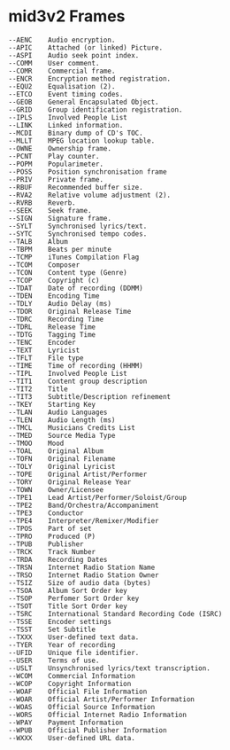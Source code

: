 mid3v2 Frames
=============

    --AENC    Audio encryption.
    --APIC    Attached (or linked) Picture.
    --ASPI    Audio seek point index.
    --COMM    User comment.
    --COMR    Commercial frame.
    --ENCR    Encryption method registration.
    --EQU2    Equalisation (2).
    --ETCO    Event timing codes.
    --GEOB    General Encapsulated Object.
    --GRID    Group identification registration.
    --IPLS    Involved People List
    --LINK    Linked information.
    --MCDI    Binary dump of CD's TOC.
    --MLLT    MPEG location lookup table.
    --OWNE    Ownership frame.
    --PCNT    Play counter.
    --POPM    Popularimeter.
    --POSS    Position synchronisation frame
    --PRIV    Private frame.
    --RBUF    Recommended buffer size.
    --RVA2    Relative volume adjustment (2).
    --RVRB    Reverb.
    --SEEK    Seek frame.
    --SIGN    Signature frame.
    --SYLT    Synchronised lyrics/text.
    --SYTC    Synchronised tempo codes.
    --TALB    Album
    --TBPM    Beats per minute
    --TCMP    iTunes Compilation Flag
    --TCOM    Composer
    --TCON    Content type (Genre)
    --TCOP    Copyright (c)
    --TDAT    Date of recording (DDMM)
    --TDEN    Encoding Time
    --TDLY    Audio Delay (ms)
    --TDOR    Original Release Time
    --TDRC    Recording Time
    --TDRL    Release Time
    --TDTG    Tagging Time
    --TENC    Encoder
    --TEXT    Lyricist
    --TFLT    File type
    --TIME    Time of recording (HHMM)
    --TIPL    Involved People List
    --TIT1    Content group description
    --TIT2    Title
    --TIT3    Subtitle/Description refinement
    --TKEY    Starting Key
    --TLAN    Audio Languages
    --TLEN    Audio Length (ms)
    --TMCL    Musicians Credits List
    --TMED    Source Media Type
    --TMOO    Mood
    --TOAL    Original Album
    --TOFN    Original Filename
    --TOLY    Original Lyricist
    --TOPE    Original Artist/Performer
    --TORY    Original Release Year
    --TOWN    Owner/Licensee
    --TPE1    Lead Artist/Performer/Soloist/Group
    --TPE2    Band/Orchestra/Accompaniment
    --TPE3    Conductor
    --TPE4    Interpreter/Remixer/Modifier
    --TPOS    Part of set
    --TPRO    Produced (P)
    --TPUB    Publisher
    --TRCK    Track Number
    --TRDA    Recording Dates
    --TRSN    Internet Radio Station Name
    --TRSO    Internet Radio Station Owner
    --TSIZ    Size of audio data (bytes)
    --TSOA    Album Sort Order key
    --TSOP    Perfomer Sort Order key
    --TSOT    Title Sort Order key
    --TSRC    International Standard Recording Code (ISRC)
    --TSSE    Encoder settings
    --TSST    Set Subtitle
    --TXXX    User-defined text data.
    --TYER    Year of recording
    --UFID    Unique file identifier.
    --USER    Terms of use.
    --USLT    Unsynchronised lyrics/text transcription.
    --WCOM    Commercial Information
    --WCOP    Copyright Information
    --WOAF    Official File Information
    --WOAR    Official Artist/Performer Information
    --WOAS    Official Source Information
    --WORS    Official Internet Radio Information
    --WPAY    Payment Information
    --WPUB    Official Publisher Information
    --WXXX    User-defined URL data.

